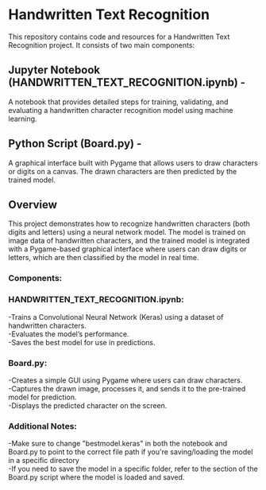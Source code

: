 # Handwritten Text Recognition
This repository contains code and resources for a Handwritten Text Recognition project. It consists of two main components:

## Jupyter Notebook (HANDWRITTEN_TEXT_RECOGNITION.ipynb) - 
A notebook that provides detailed steps for training, validating, and evaluating a handwritten character recognition model using machine learning.
## Python Script (Board.py) - 
A graphical interface built with Pygame that allows users to draw characters or digits on a canvas. The drawn characters are then predicted by the trained model.

## Overview
This project demonstrates how to recognize handwritten characters (both digits and letters) using a neural network model. The model is trained on image data of handwritten characters, and the trained model is integrated with a Pygame-based graphical interface where users can draw digits or letters, which are then classified by the model in real time.

### Components:

### HANDWRITTEN_TEXT_RECOGNITION.ipynb:
-Trains a Convolutional Neural Network (Keras) using a dataset of handwritten characters. <br />
-Evaluates the model’s performance. <br />
-Saves the best model for use in predictions.

### Board.py:
-Creates a simple GUI using Pygame where users can draw characters. <br />
-Captures the drawn image, processes it, and sends it to the pre-trained model for prediction. <br />
-Displays the predicted character on the screen.


### Additional Notes:
-Make sure to change "bestmodel.keras" in both the notebook and Board.py to point to the correct file path if you're saving/loading the model in a specific directory <br />
-If you need to save the model in a specific folder, refer to the section of the Board.py script where the model is loaded and saved.
